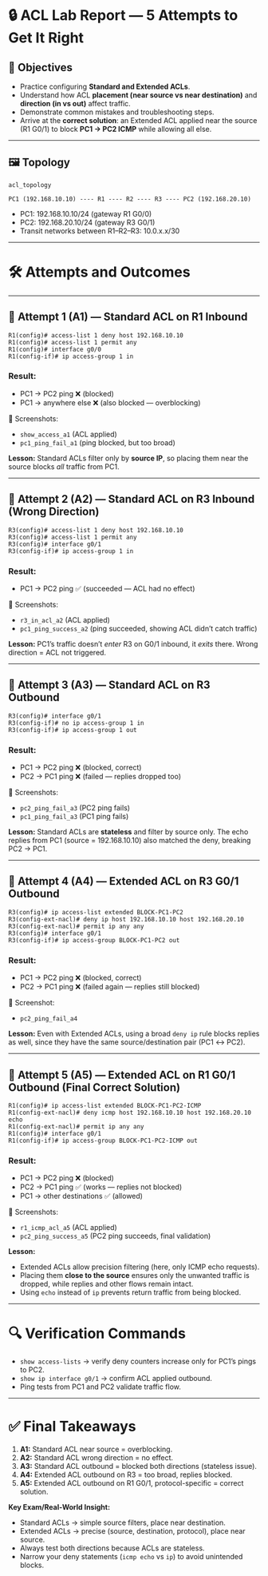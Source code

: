 # 🔒 ACL Lab Report — 5 Attempts to Get It Right

## 🎯 Objectives

* Practice configuring **Standard and Extended ACLs**.
* Understand how ACL **placement (near source vs near destination)** and **direction (in vs out)** affect traffic.
* Demonstrate common mistakes and troubleshooting steps.
* Arrive at the **correct solution**: an Extended ACL applied near the source (R1 G0/1) to block **PC1 → PC2 ICMP** while allowing all else.

---

## 🖼️ Topology 
`acl_topology`
```
PC1 (192.168.10.10) ---- R1 ---- R2 ---- R3 ---- PC2 (192.168.20.10)
```

* PC1: 192.168.10.10/24 (gateway R1 G0/0)
* PC2: 192.168.20.10/24 (gateway R3 G0/1)
* Transit networks between R1–R2–R3: 10.0.x.x/30

---

# 🛠 Attempts and Outcomes

---

## 🔧 Attempt 1 (A1) — Standard ACL on R1 Inbound

```cisco
R1(config)# access-list 1 deny host 192.168.10.10
R1(config)# access-list 1 permit any
R1(config)# interface g0/0
R1(config-if)# ip access-group 1 in
```

### Result:

* PC1 → PC2 ping ❌ (blocked)
* PC1 → anywhere else ❌ (also blocked — overblocking)

📸 Screenshots:

* `show_access_a1` (ACL applied)
* `pc1_ping_fail_a1` (ping blocked, but too broad)

**Lesson:** Standard ACLs filter only by **source IP**, so placing them near the source blocks *all* traffic from PC1.

---

## 🔧 Attempt 2 (A2) — Standard ACL on R3 Inbound (Wrong Direction)

```cisco
R3(config)# access-list 1 deny host 192.168.10.10
R3(config)# access-list 1 permit any
R3(config)# interface g0/1
R3(config-if)# ip access-group 1 in
```

### Result:

* PC1 → PC2 ping ✅ (succeeded — ACL had no effect)

📸 Screenshots:

* `r3_in_acl_a2` (ACL applied)
* `pc1_ping_success_a2` (ping succeeded, showing ACL didn’t catch traffic)

**Lesson:** PC1’s traffic doesn’t *enter* R3 on G0/1 inbound, it *exits* there. Wrong direction = ACL not triggered.

---

## 🔧 Attempt 3 (A3) — Standard ACL on R3 Outbound

```cisco
R3(config)# interface g0/1
R3(config-if)# no ip access-group 1 in
R3(config-if)# ip access-group 1 out
```

### Result:

* PC1 → PC2 ping ❌ (blocked, correct)
* PC2 → PC1 ping ❌ (failed — replies dropped too)

📸 Screenshots:

* `pc2_ping_fail_a3` (PC2 ping fails)
* `pc1_ping_fail_a3` (PC1 ping fails)

**Lesson:** Standard ACLs are **stateless** and filter by source only. The echo replies from PC1 (source = 192.168.10.10) also matched the deny, breaking PC2 → PC1.

---

## 🔧 Attempt 4 (A4) — Extended ACL on R3 G0/1 Outbound

```cisco
R3(config)# ip access-list extended BLOCK-PC1-PC2
R3(config-ext-nacl)# deny ip host 192.168.10.10 host 192.168.20.10
R3(config-ext-nacl)# permit ip any any
R3(config)# interface g0/1
R3(config-if)# ip access-group BLOCK-PC1-PC2 out
```

### Result:

* PC1 → PC2 ping ❌ (blocked, correct)
* PC2 → PC1 ping ❌ (failed again — replies still blocked)

📸 Screenshot:

* `pc2_ping_fail_a4`

**Lesson:** Even with Extended ACLs, using a broad `deny ip` rule blocks replies as well, since they have the same source/destination pair (PC1 ↔ PC2).

---

## 🔧 Attempt 5 (A5) — Extended ACL on R1 G0/1 Outbound (Final Correct Solution)

```cisco
R1(config)# ip access-list extended BLOCK-PC1-PC2-ICMP
R1(config-ext-nacl)# deny icmp host 192.168.10.10 host 192.168.20.10 echo
R1(config-ext-nacl)# permit ip any any
R1(config)# interface g0/1
R1(config-if)# ip access-group BLOCK-PC1-PC2-ICMP out
```

### Result:

* PC1 → PC2 ping ❌ (blocked)
* PC2 → PC1 ping ✅ (works — replies not blocked)
* PC1 → other destinations ✅ (allowed)

📸 Screenshots:

* `r1_icmp_acl_a5` (ACL applied)
* `pc2_ping_success_a5` (PC2 ping succeeds, final validation)

**Lesson:**

* Extended ACLs allow precision filtering (here, only ICMP echo requests).
* Placing them **close to the source** ensures only the unwanted traffic is dropped, while replies and other flows remain intact.
* Using `echo` instead of `ip` prevents return traffic from being blocked.

---

# 🔍 Verification Commands

* `show access-lists` → verify deny counters increase only for PC1’s pings to PC2.
* `show ip interface g0/1` → confirm ACL applied outbound.
* Ping tests from PC1 and PC2 validate traffic flow.

---

# ✅ Final Takeaways

1. **A1:** Standard ACL near source = overblocking.
2. **A2:** Standard ACL wrong direction = no effect.
3. **A3:** Standard ACL outbound = blocked both directions (stateless issue).
4. **A4:** Extended ACL outbound on R3 = too broad, replies blocked.
5. **A5:** Extended ACL outbound on R1 G0/1, protocol-specific = correct solution.

**Key Exam/Real-World Insight:**

* Standard ACLs → simple source filters, place near destination.
* Extended ACLs → precise (source, destination, protocol), place near source.
* Always test both directions because ACLs are stateless.
* Narrow your deny statements (`icmp echo` vs `ip`) to avoid unintended blocks.
